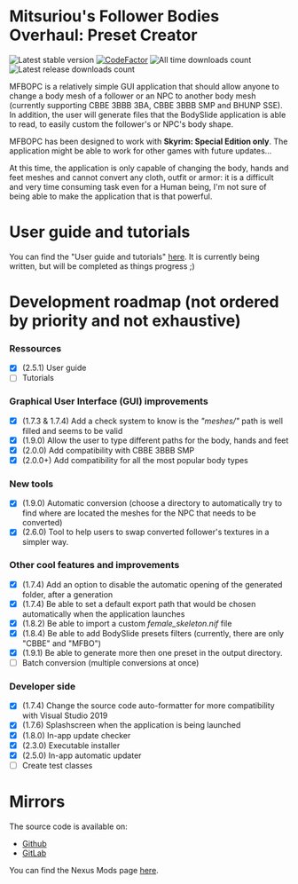 # Mitsuriou's Follower Bodies Overhaul: Preset Creator
![Latest stable version](https://img.shields.io/github/v/release/Mitsuriou/MFBO-Preset-Creator?label=Latest%20stable%20version&logo=GitHub&logoColor=white&style=flat-square)
[![CodeFactor](https://img.shields.io/codefactor/grade/github/Mitsuriou/MFBO-Preset-Creator/main?label=Code%20quality(CodeFactor)&style=flat-square&logo=CodeFactor&logoColor=white)](https://www.codefactor.io/repository/github/mitsuriou/mfbo-preset-creator)
![All time downloads count](https://img.shields.io/github/downloads/Mitsuriou/MFBO-Preset-Creator/total?label=All%20time%20downloads%20count&logo=Github&logoColor=white&style=flat-square)
![Latest release downloads count](https://img.shields.io/github/downloads/Mitsuriou/MFBO-Preset-Creator/latest/total?label=Latest%20release%20downloads%20count&logo=Github&logoColor=white&style=flat-square)

MFBOPC is a relatively simple GUI application that should allow anyone to change a body mesh of a follower or an NPC to another body mesh (currently supporting CBBE 3BBB 3BA, CBBE 3BBB SMP and BHUNP SSE).
In addition, the user will generate files that the BodySlide application is able to read, to easily custom the follower's or NPC's body shape.

MFBOPC has been designed to work with **Skyrim: Special Edition only**. The application might be able to work for other games with future updates...

At this time, the application is only capable of changing the body, hands and feet meshes and cannot convert any cloth, outfit or armor: it is a difficult and very time consuming task even for a Human being, I'm not sure of being able to make the application that is that powerful.

# User guide and tutorials
You can find the "User guide and tutorials" [here](https://docs.google.com/document/d/1WpDKMk_WoPRrj0Lkst6TptUGEFAC2xYGd3HUBYxPQ-A/edit?usp=sharing). It is currently being written, but will be completed as things progress ;)

# Development roadmap (not ordered by priority and not exhaustive)
### Ressources
- [X] (2.5.1) User guide
- [ ] Tutorials

### Graphical User Interface (GUI) improvements
- [X] (1.7.3 & 1.7.4) Add a check system to know is the *"meshes/"* path is well filled and seems to be valid
- [X] (1.9.0) Allow the user to type different paths for the body, hands and feet
- [X] (2.0.0) Add compatibility with CBBE 3BBB SMP
- [X] (2.0.0+) Add compatibility for all the most popular body types

### New tools
- [X] (1.9.0) Automatic conversion (choose a directory to automatically try to find where are located the meshes for the NPC that needs to be converted)
- [X] (2.6.0) Tool to help users to swap converted follower's textures in a simpler way.

### Other cool features and improvements
- [X] (1.7.4) Add an option to disable the automatic opening of the generated folder, after a generation
- [X] (1.7.4) Be able to set a default export path that would be chosen automatically when the application launches
- [X] (1.8.2) Be able to import a custom *female_skeleton.nif* file
- [X] (1.8.4) Be able to add BodySlide presets filters (currently, there are only "CBBE" and "MFBO")
- [X] (1.9.1) Be able to generate more then one preset in the output directory.
- [ ] Batch conversion (multiple conversions at once)

### Developer side
- [X] (1.7.4) Change the source code auto-formatter for more compatibility with Visual Studio 2019
- [X] (1.7.6) Splashscreen when the application is being launched
- [X] (1.8.0) In-app update checker
- [X] (2.3.0) Executable installer
- [X] (2.5.0) In-app automatic updater
- [ ] Create test classes

# Mirrors
The source code is available on:
- [Github](https://github.com/Mitsuriou/MFBO-Preset-Creator)
- [GitLab](https://gitlab.com/Mitsuriou/MFBO-Preset-Creator)

You can find the Nexus Mods page [here](https://www.nexusmods.com/skyrimspecialedition/mods/44706).

